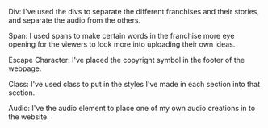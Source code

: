 Div: I've used the divs to separate the different franchises and their stories, and separate the audio from the others.

Span: I used spans to make certain words in the franchise more eye opening for the viewers to look more into uploading their own ideas.

Escape Character: I've placed the copyright symbol in the footer of the webpage.

Class: I've used class to put in the styles I've made in each section into that section.

Audio: I've the audio element to place one of my own audio creations in to the website.